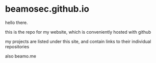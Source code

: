 # beamosec.github.io

 hello there.

 this is the repo for my website, which is conveniently hosted with github

 my projects are listed under this site, and contain links to their individual repositories


 also beamo.me
